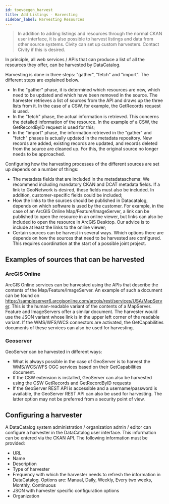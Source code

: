 ```yaml
---
id: toevoegen_harvest
title: Add Listings - Harvesting
sidebar_label: Harvesting Resources
---
```


> In addition to adding listings and resources through the normal CKAN user interface, it is also possible to harvest listings and data from other source systems. Civity can set up custom harvesters. Contact Civity if this is desired.

In principle, all web services / APIs that can produce a list of all the resources they offer, can be harvested by DataCatalog.

Harvesting is done in three steps: "gather", "fetch" and "import". The different steps are explained below.

- In the "gather" phase, it is determined which resources are new, which need to be updated and which have been removed in the source. The harvester retrieves a list of sources from the API and draws up the three lists from it. In the case of a CSW, for example, the GetRecords request is used.
- In the "fetch" phase, the actual information is retrieved. This concerns the detailed information of the resource. In the example of a CSW, the GetRecordByID request is used for this;
- In the "import" phase, the information retrieved in the "gather" and "fetch" phases is actually updated in the metadata repository. New records are added, existing records are updated, and records deleted from the source are cleaned up. For this, the original source no longer needs to be approached.

Configuring how the harvesting processes of the different sources are set up depends on a number of things:

- The metadata fields that are included in the metadataschema: We recommend including mandatory CKAN and DCAT metadata fields. If a link to GeoNetwork is desired, these fields must also be included. In addition, customer-specific fields could be included;
- How the links to the sources should be published in Datacatalog, depends on which software is used by the customer. For example, in the case of an ArcGIS Online Map/Feature/ImageServer, a link can be published to open the resource in an online viewer, but links can also be included to open the resource in ArcGIS Desktop. Our advice is to include at least the links to the online viewer;
- Certain sources can be harvest in several ways. Which options there are depends on how the sources that need to be harvested are configured. This requires coordination at the start of a possible joint project.

## Examples of sources that can be harvested

### ArcGIS Online

ArcGIS Online services can be harvested using the APIs that describe the contents of the Map/Feature/ImageServer. An example of such a document can be found on https://sampleserver6.arcgisonline.com/arcgis/rest/services/USA/MapServer. This is the human-readable variant of the contents of a MapServer. Feature and ImageServers offer a similar document. The harvester would use the JSON variant whose link is in the upper left corner of the readable variant. If the WMS/WFS/WCS connectors are activated, the GetCapabilities documents of these services can also be used for harvesting.

### Geoserver

GeoServer can be harvested in different ways:

- What is always possible in the case of GeoServer is to harvest the WMS/WCS/WFS OGC services based on their GetCapabilities document.
- If the CSW extension is installed, GeoServer can also be harvested using the CSW GetRecords and GetRecordByID requests
- If the GeoServer REST API is accessible and a username/password is available, the GeoServer REST API can also be used for harvesting. The latter option may not be preferred from a security point of view.

## Configuring a harvester

A DataCatalog system administration / organization admin / editor can configure a harvester in the DataCatalog user interface. This information can be entered via the CKAN API. The following information must be provided:

- URL
- Name
- Description
- Type of harvester
- Frequency with which the harvester needs to refresh the information in DataCatalog. Options are: Manual, Daily, Weekly, Every two weeks, Monthly, Continuous
- JSON with harvester specific configuration options
- Organization

